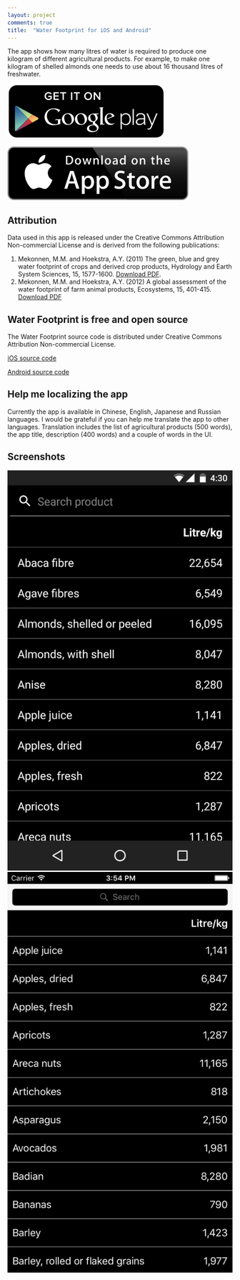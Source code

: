 ```yaml
---
layout: project
comments: true
title:  "Water Footprint for iOS and Android"
---
```


The app shows how many litres of water is required to produce one kilogram of different agricultural products. For example, to make one kilogram of shelled almonds one needs to use about 16 thousand litres of freshwater.

<a href='https://play.google.com/store/apps/details?id=com.evgenii.waterfootprint' title='Get it on Google Play'><img src='/image/logos/google_play_badge.png' alt='Get it on Google Play' class='AppStoreBadge has-noMargin'></a>

<a href='https://itunes.apple.com/us/app/water-footprint/id1044041294' title='Download on App Store'><img src='/image/logos/appstore_badge.png' alt='Download on App Store' class='AppStoreBadge has-noMargin'></a>


## Attribution

Data used in this app is released under the Creative Commons Attribution Non-commercial License and is derived from the following publications:

1. Mekonnen, M.M. and Hoekstra, A.Y. (2011) The green, blue and grey water footprint of crops and derived crop products, Hydrology and Earth System Sciences, 15, 1577-1600. [Download PDF](/files/2015/12/crop_products_water_footprint.pdf).
1. Mekonnen, M.M. and Hoekstra, A.Y. (2012) A global assessment of the water footprint of farm animal products, Ecosystems, 15, 401-415. [Download PDF](/files/2015/12/animal_products_water_footprint.pdf)

## Water Footprint is free and open source

The Water Footprint source code is distributed under Creative Commons Attribution Non-commercial License.

[iOS source code](https://github.com/evgenyneu/water-footprint-ios)

[Android source code](https://github.com/evgenyneu/water-footprint-android)


## Help me localizing the app

Currently the app is available in Chinese, English, Japanese and Russian languages. I would be grateful if you can help me translate the app to other languages. Translation includes the list of agricultural products (500 words), the app title, description (400 words) and a couple of words in the UI.

## Screenshots

<img src='/image/projects/2015_12_03_water_footprint/water_footprint_android_english.png' class='Screenshot--IphonePortrait2x' title='Water Footprint for Android'>

<img src='/image/projects/2015_12_03_water_footprint/water_footprint_iphone_english.png' class='Screenshot--IphonePortrait2x' title='Water Footprint for iOS'>
